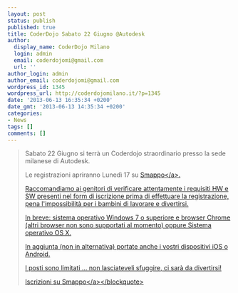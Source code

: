 ```yaml
---
layout: post
status: publish
published: true
title: CoderDojo Sabato 22 Giugno @Autodesk
author:
  display_name: CoderDojo Milano
  login: admin
  email: coderdojomi@gmail.com
  url: ''
author_login: admin
author_email: coderdojomi@gmail.com
wordpress_id: 1345
wordpress_url: http://coderdojomilano.it/?p=1345
date: '2013-06-13 16:35:34 +0200'
date_gmt: '2013-06-13 14:35:34 +0200'
categories:
- News
tags: []
comments: []
---
```

<blockquote>Sabato 22 Giugno si terr&agrave; un Coderdojo straordinario presso la sede milanese di Autodesk.</p>
<p>Le registrazioni apriranno Luned&igrave; 17 su <a href="http:&#47;&#47;www.smappo.it&#47;event&#47;51b9ac8f955d2_coderdojo-autodesk.html" target="_blank">Smappo<&#47;a>.</p>
<p>Raccomandiamo ai genitori di verificare attentamente i requisiti HW e SW presenti nel form di iscrizione prima di effettuare la registrazione, pena l'impossibilit&agrave; per i bambini di lavorare e divertirsi.</p>
<p>In breve: sistema operativo Windows 7 o superiore e browser Chrome (altri browser non sono supportati al momento) oppure Sistema operativo OS X.</p>
<p>In aggiunta (non in alternativa) portate anche i vostri dispositivi iOS o Android.</p>
<p>I posti sono limitati ... non lasciateveli sfuggire, ci sar&agrave; da divertirsi!</p>
<p><a href="http:&#47;&#47;www.smappo.it&#47;event&#47;51b9ac8f955d2_coderdojo-autodesk.html" target="_blank">Iscrizioni su Smappo<&#47;a><&#47;blockquote></p>
